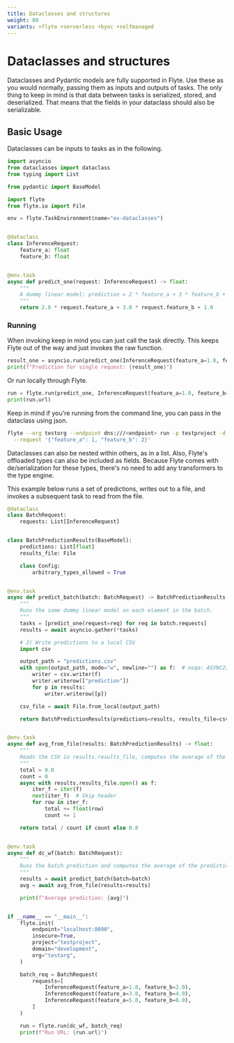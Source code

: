 ```yaml
---
title: Dataclasses and structures
weight: 80
variants: +flyte +serverless +byoc +selfmanaged
---
```


# Dataclasses and structures

Dataclasses and Pydantic models are fully supported in Flyte. Use these as you would normally, passing them as inputs and outputs of tasks.
The only thing to keep in mind is that data between tasks is serialized, stored, and deserialized. That means that the fields in your dataclass
should also be serializable.

## Basic Usage

Dataclasses can be inputs to tasks as in the following.

```python
import asyncio
from dataclasses import dataclass
from typing import List

from pydantic import BaseModel

import flyte
from flyte.io import File

env = flyte.TaskEnvironment(name="ex-dataclasses")


@dataclass
class InferenceRequest:
    feature_a: float
    feature_b: float


@env.task
async def predict_one(request: InferenceRequest) -> float:
    """
    A dummy linear model: prediction = 2 * feature_a + 3 * feature_b + bias(=1.0)
    """
    return 2.0 * request.feature_a + 3.0 * request.feature_b + 1.0

```

### Running

When invoking keep in mind you can just call the task directly. This keeps Flyte out of the way and just invokes the raw function.

```python
result_one = asyncio.run(predict_one(InferenceRequest(feature_a=1.0, feature_b=2.0)))
print(f"Prediction for single request: {result_one}")
```

Or run locally through Flyte.

```python
run = flyte.run(predict_one, InferenceRequest(feature_a=1.0, feature_b=2.0))
print(run.url)
```

Keep in mind if you're running from the command line, you can pass in the dataclass using json.

```bash
flyte --org testorg --endpoint dns:///<endpoint> run -p testproject -d development dataclass_example.py predict_one \
  --request '{"feature_a": 1, "feature_b": 2}'
```

Dataclasses can also be nested within others, as in a list.  Also, Flyte's offloaded types can also be included as fields. Because Flyte
comes with de/serialization for these types, there's no need to add any transformers to the type engine.

This example below runs a set of predictions, writes out to a file, and invokes a subsequent task to read from the file.

```python
@dataclass
class BatchRequest:
    requests: List[InferenceRequest]


class BatchPredictionResults(BaseModel):
    predictions: List[float]
    results_file: File

    class Config:
        arbitrary_types_allowed = True


@env.task
async def predict_batch(batch: BatchRequest) -> BatchPredictionResults:
    """
    Runs the same dummy linear model on each element in the batch.
    """
    tasks = [predict_one(request=req) for req in batch.requests]
    results = await asyncio.gather(*tasks)

    # 2) Write predictions to a local CSV
    import csv

    output_path = "predictions.csv"
    with open(output_path, mode="w", newline="") as f:  # noqa: ASYNC230
        writer = csv.writer(f)
        writer.writerow(["prediction"])
        for p in results:
            writer.writerow([p])

    csv_file = await File.from_local(output_path)

    return BatchPredictionResults(predictions=results, results_file=csv_file)


@env.task
async def avg_from_file(results: BatchPredictionResults) -> float:
    """
    Reads the CSV in results.results_file, computes the average of the 'prediction' column.
    """
    total = 0.0
    count = 0
    async with results.results_file.open() as f:
        iter_f = iter(f)
        next(iter_f)  # Skip header
        for row in iter_f:
            total += float(row)
            count += 1

    return total / count if count else 0.0


@env.task
async def dc_wf(batch: BatchRequest):
    """
    Runs the batch prediction and computes the average of the predictions.
    """
    results = await predict_batch(batch=batch)
    avg = await avg_from_file(results=results)

    print(f"Average prediction: {avg}")


if __name__ == "__main__":
    flyte.init(
        endpoint="localhost:8090",
        insecure=True,
        project="testproject",
        domain="development",
        org="testorg",
    )

    batch_req = BatchRequest(
        requests=[
            InferenceRequest(feature_a=1.0, feature_b=2.0),
            InferenceRequest(feature_a=3.0, feature_b=4.0),
            InferenceRequest(feature_a=5.0, feature_b=6.0),
        ]
    )

    run = flyte.run(dc_wf, batch_req)
    print(f"Run URL: {run.url}")
```


